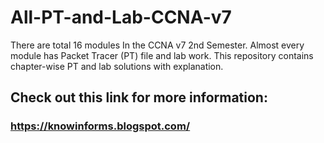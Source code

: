 # All-PT-and-Lab-CCNA-v7
There are total 16 modules In the CCNA v7 2nd Semester. Almost every module has Packet Tracer (PT) file and lab work. This repository contains chapter-wise PT and lab solutions with explanation. 



## Check out this link for more information:
### https://knowinforms.blogspot.com/
